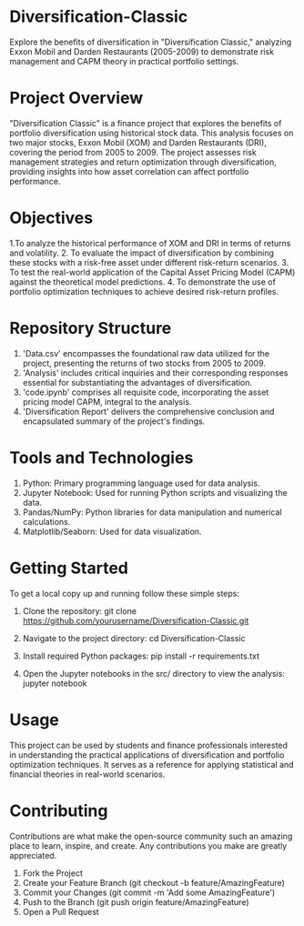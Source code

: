 # Diversification-Classic
Explore the benefits of diversification in "Diversification Classic," analyzing Exxon Mobil and Darden Restaurants (2005-2009) to demonstrate risk management and CAPM theory in practical portfolio settings.

# Project Overview
"Diversification Classic" is a finance project that explores the benefits of portfolio diversification using historical stock data. This analysis focuses on two major stocks, Exxon Mobil (XOM) and Darden Restaurants (DRI), covering the period from 2005 to 2009. The project assesses risk management strategies and return optimization through diversification, providing insights into how asset correlation can affect portfolio performance.

# Objectives

1.To analyze the historical performance of XOM and DRI in terms of returns and volatility.
2. To evaluate the impact of diversification by combining these stocks with a risk-free asset under different risk-return scenarios.
3. To test the real-world application of the Capital Asset Pricing Model (CAPM) against the theoretical model predictions.
4. To demonstrate the use of portfolio optimization techniques to achieve desired risk-return profiles.

# Repository Structure

1. 'Data.csv' encompasses the foundational raw data utilized for the project, presenting the returns of two stocks from 2005 to 2009.
2. 'Analysis' includes critical inquiries and their corresponding responses essential for substantiating the advantages of diversification.
3. 'code.ipynb' comprises all requisite code, incorporating the asset pricing model CAPM, integral to the analysis.
4. 'Diversification Report' delivers the comprehensive conclusion and encapsulated summary of the project's findings.

# Tools and Technologies
1. Python: Primary programming language used for data analysis.
2. Jupyter Notebook: Used for running Python scripts and visualizing the data.
3. Pandas/NumPy: Python libraries for data manipulation and numerical calculations.
4. Matplotlib/Seaborn: Used for data visualization.

# Getting Started
To get a local copy up and running follow these simple steps:

1. Clone the repository:
git clone https://github.com/yourusername/Diversification-Classic.git

2. Navigate to the project directory:
cd Diversification-Classic

3. Install required Python packages:
pip install -r requirements.txt

4. Open the Jupyter notebooks in the src/ directory to view the analysis:
jupyter notebook

# Usage

This project can be used by students and finance professionals interested in understanding the practical applications of diversification and portfolio optimization techniques. It serves as a reference for applying statistical and financial theories in real-world scenarios.

# Contributing

Contributions are what make the open-source community such an amazing place to learn, inspire, and create. Any contributions you make are greatly appreciated.

1. Fork the Project
2. Create your Feature Branch (git checkout -b feature/AmazingFeature)
3. Commit your Changes (git commit -m 'Add some AmazingFeature')
4. Push to the Branch (git push origin feature/AmazingFeature)
5. Open a Pull Request
